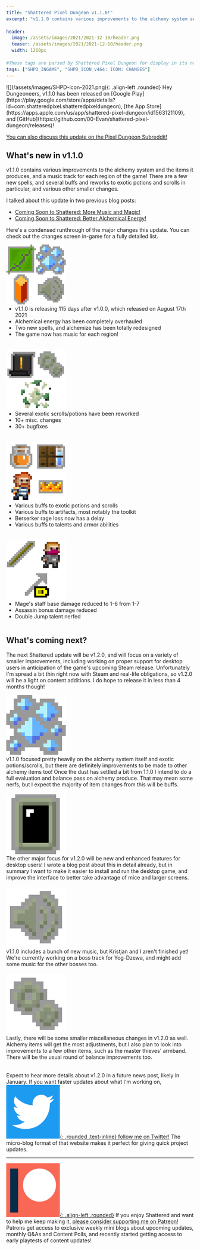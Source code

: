 ```yaml
---
title: "Shattered Pixel Dungeon v1.1.0!"
excerpt: "v1.1.0 contains various improvements to the alchemy system and the items it produces, and a music track for each region of the game! There are a few new spells, and several buffs and reworks to exotic potions and scrolls in particular, and various other smaller changes."

header:
  image: /assets/images/2021/2021-12-10/header.png
  teaser: /assets/images/2021/2021-12-10/header.png
  width: 1260px

#These tags are parsed by Shattered Pixel Dungeon for display in its news feed
tags: ["SHPD_INGAME", "SHPD_ICON_v464: ICON: CHANGES"]
---
```


<div markdown="1" style="display: inline-block;">
![](/assets/images/SHPD-icon-2021.png){: .align-left .rounded} Hey Dungeoneers, v1.1.0 has been released on [Google Play](https://play.google.com/store/apps/details?id=com.shatteredpixel.shatteredpixeldungeon), [the App Store](https://apps.apple.com/us/app/shattered-pixel-dungeon/id1563121109), and [GitHub](https://github.com/00-Evan/shattered-pixel-dungeon/releases)!

[You can also discuss this update on the Pixel Dungeon Subreddit!](https://www.reddit.com/r/PixelDungeon/comments/rdgklp/)

## What's new in v1.1.0

v1.1.0 contains various improvements to the alchemy system and the items it produces, and a music track for each region of the game! There are a few new spells, and several buffs and reworks to exotic potions and scrolls in particular, and various other smaller changes.

I talked about this update in two previous blog posts:<br>
- [Coming Soon to Shattered: More Music and Magic! ](/blog/coming-soon-to-shattered-more-music-and-magic.html)
- [Coming Soon to Shattered: Better Alchemical Energy!](/blog/coming-soon-to-shattered-better-alchemical-energy.html)

Here's a condensed runthrough of the major changes this update. You can check out the changes screen in-game for a fully detailed list.

<div style="display: inline-block; margin-bottom: 1.3em; width: 100%">
<p style="margin: 0px"><img src="/assets/images/2021/2021-12-10/new.png" alt="" class="align-left"></p>
<ul style="margin-top: 0px">
  <li>v1.1.0 is releasing 115 days after v1.0.0, which released on August 17th 2021</li>
  <li>Alchemical energy has been completely overhauled</li>
  <li>Two new spells, and alchemize has been totally redesigned</li>
  <li>The game now has music for each region!</li>
</ul>
</div>

<div style="display: inline-block; margin-bottom: 1.3em; width: 100%">
<p style="margin: 0px"><img src="/assets/images/2021/2021-12-10/changes.png" alt="" class="align-left"></p>
<ul style="margin-top: 0px">
  <li>Several exotic scrolls/potions have been reworked</li>
  <li>10+ misc. changes</li>
  <li>30+ bugfixes</li>
</ul>
</div>

<div style="display: inline-block; margin-bottom: 1.3em; width: 100%">
<p style="margin: 0px"><img src="/assets/images/2021/2021-12-10/buffs.png" alt="" class="align-left"></p>
<ul style="margin-top: 0px">
  <li>Various buffs to exotic potions and scrolls</li>
  <li>Various buffs to artifacts, most notably the toolkit</li>
  <li>Berserker rage loss now has a delay</li>
  <li>Various buffs to talents and armor abilities</li>
</ul>
</div>

<div style="display: inline-block; width: 100%">
<p style="margin: 0px"><img src="/assets/images/2021/2021-12-10/nerfs.png" alt="" class="align-left"></p>
<ul style="margin-top: 0px">
  <li>Mage's staff base damage reduced to 1-6 from 1-7</li>
  <li>Assassin bonus damage reduced</li>
  <li>Double Jump talent nerfed</li>
</ul>
</div>

## What's coming next?

The next Shattered update will be v1.2.0, and will focus on a variety of smaller improvements, including working on proper support for desktop users in anticipation of the game's upcoming Steam release. Unfortunately I'm spread a bit thin right now with Steam and real-life obligations, so v1.2.0 will be a light on content additions. I do hope to release it in less than 4 months though!

<div style="display: inline-block; margin-bottom: 1.3em; width: 100%">
<p style="margin: 0px"><img src="/assets/images/2021/2021-12-10/energy.png" alt="" class="align-left"></p>
v1.1.0 focused pretty heavily on the alchemy system itself and exotic potions/scrolls, but there are definitely improvements to be made to other alchemy items too! Once the dust has settled a bit from 1.1.0 I intend to do a full evaluation and balance pass on alchemy produce. That may mean some nerfs, but I expect the majority of item changes from this will be buffs.
</div>

<div style="display: inline-block; margin-bottom: 1.3em; width: 100%">
<p style="margin: 0px"><img src="/assets/images/2021/2021-12-10/desktop.png" alt="" class="align-left"></p>
The other major focus for v1.2.0 will be new and enhanced features for desktop users! I wrote a blog post about this in detail already, but in summary I want to make it easier to install and run the desktop game, and improve the interface to better take advantage of mice and larger screens.
</div>

<div style="display: inline-block; margin-bottom: 1.3em; width: 100%">
<p style="margin: 0px"><img src="/assets/images/2021/2021-12-10/music.png" alt="" class="align-left"></p>
v1.1.0 includes a bunch of new music, but Kristjan and I aren't finished yet! We're currently working on a boss track for Yog-Dzewa, and might add some music for the other bosses too.
</div>

<div style="display: inline-block; margin-bottom: 1.3em; width: 100%">
<p style="margin: 0px"><img src="/assets/images/2021/2021-12-10/misc.png" alt="" class="align-left"></p>
Lastly, there will be some smaller miscellaneous changes in v1.2.0 as well. Alchemy items will get the most adjustments, but I also plan to look into improvements to a few other items, such as the master thieves' armband. There will be the usual round of balance improvements too.
</div>

Expect to hear more details about v1.2.0 in a future news post, likely in January. If you want faster updates about what I'm working on, [![](/assets/images/twitter-icon.png){: .rounded .text-inline} follow me on Twitter!](https://www.twitter.com/ShatteredPixel) The micro-blog format of that website makes it perfect for giving quick project updates.

---

[![](/assets/images/patreon-icon-2021.png){: .align-left .rounded}](https://www.patreon.com/ShatteredPixel) If you enjoy Shattered and want to help me keep making it, [please consider supporting me on Patreon!](https://www.patreon.com/ShatteredPixel) Patrons get access to exclusive weekly mini blogs about upcoming updates, monthly Q&As and Content Polls, and recently started getting access to early playtests of content updates!